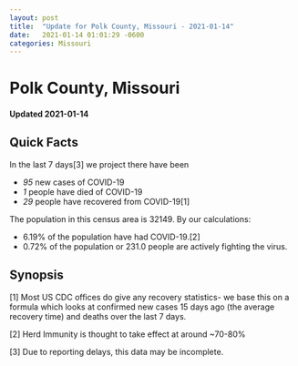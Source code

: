 ```yaml
---
layout: post
title:  "Update for Polk County, Missouri - 2021-01-14"
date:   2021-01-14 01:01:29 -0600
categories: Missouri
---
```


# Polk County, Missouri
#### Updated 2021-01-14

## Quick Facts

In the last 7 days[3] we project there have been
- *95* new cases of COVID-19
- *1* people have died of COVID-19
- *29* people have recovered from COVID-19[1]

The population in this census area is 32149. By our calculations:
- 6.19% of the population have had COVID-19.[2]
- 0.72% of the population or 231.0 people are actively fighting the virus.

## Synopsis




[1] Most US CDC offices do give any recovery statistics- we base this on a formula which looks at confirmed new cases
15 days ago (the average recovery time) and deaths over the last 7 days.

[2] Herd Immunity is thought to take effect at around ~70-80%

[3] Due to reporting delays, this data may be incomplete.
 
    